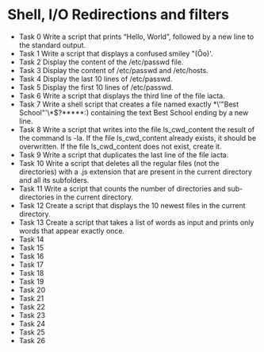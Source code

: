 # Shell, I/O Redirections and filters

* Task 0 Write a script that prints “Hello, World”, followed by a new line to the standard output.
* Task 1 Write a script that displays a confused smiley "(Ôo)'.
* Task 2 Display the content of the /etc/passwd file.
* Task 3 Display the content of /etc/passwd and /etc/hosts.
* Task 4 Display the last 10 lines of /etc/passwd.
* Task 5 Display the first 10 lines of /etc/passwd.
* Task 6 Write a script that displays the third line of the file iacta.
* Task 7 Write a shell script that creates a file named exactly \*\\'"Best School"\'\\*$\?\*\*\*\*\*:) containing the text Best School ending by a new line.
* Task 8 Write a script that writes into the file ls_cwd_content the result of the command ls -la. If the file ls_cwd_content already exists, it should be overwritten. If the file ls_cwd_content does not exist, create it.
* Task 9 Write a script that duplicates the last line of the file iacta.
* Task 10 Write a script that deletes all the regular files (not the directories) with a .js extension that are present in the current directory and all its subfolders. 
* Task 11 Write a script that counts the number of directories and sub-directories in the current directory.
* Task 12 Create a script that displays the 10 newest files in the current directory.
* Task 13 Create a script that takes a list of words as input and prints only words that appear exactly once.
* Task 14
* Task 15
* Task 16
* Task 17
* Task 18
* Task 19
* Task 20
* Task 21
* Task 22
* Task 23
* Task 24
* Task 25
* Task 26
